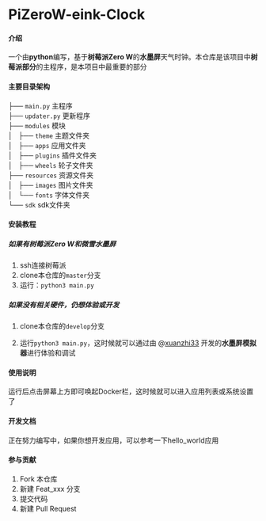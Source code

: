 # PiZeroW-eink-Clock

#### 介绍
一个由**python**编写，基于**树莓派Zero W**的**水墨屏**天气时钟。本仓库是该项目中**树莓派部分**的主程序，是本项目中最重要的部分

#### 主要目录架构

├── `main.py`                 主程序<br>
├── `updater.py`              更新程序<br>
├── `modules`                 模块<br>
│   ├── `theme`               主题文件夹<br>
│   ├── `apps`                应用文件夹<br>
│   ├── `plugins`             插件文件夹<br>
│   ├── `wheels`              轮子文件夹<br>
├── `resources`               资源文件夹<br>
│   ├── `images`              图片文件夹<br>
│   └── `fonts`               字体文件夹<br>
└── `sdk`                     sdk文件夹<br>


#### 安装教程

##### 如果有树莓派Zero W和微雪水墨屏

1.  ssh连接树莓派
2.  clone本仓库的`master`分支
3.  运行：`python3 main.py`

##### 如果没有相关硬件，仍想体验或开发

1. clone本仓库的`develop`分支

2. 运行`python3 main.py`，这时候就可以通过由 @[xuanzhi33](https://gitee.com/xuanzhi33) 开发的**水墨屏模拟器**进行体验和调试

#### 使用说明

运行后点击屏幕上方即可唤起Docker栏，这时候就可以进入应用列表或系统设置了



#### 开发文档

正在努力编写中，如果你想开发应用，可以参考一下hello_world应用



#### 参与贡献

1.  Fork 本仓库
2.  新建 Feat_xxx 分支
3.  提交代码
4.  新建 Pull Request

